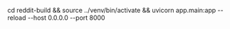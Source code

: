 cd reddit-build && source ../venv/bin/activate && uvicorn app.main:app --reload --host 0.0.0.0 --port 8000